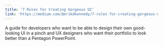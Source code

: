 ```yaml
---
title: '7 Rules for Creating Gorgeous UI'
link: 'https://medium.com/@erikdkennedy/7-rules-for-creating-gorgeous-ui-part-1-559d4e805cda#.sxa5jn1v9'
---
```

A guide for developers who want to be able to design their own good-looking UI in a pinch and UX designers who want their portfolio to look better than a Pentagon PowerPoint.